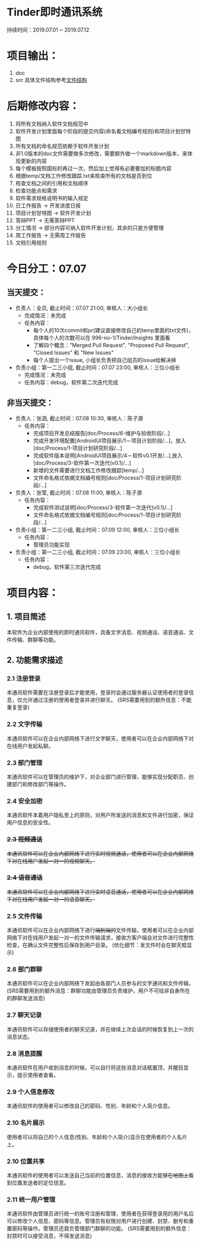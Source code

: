 # Tinder即时通讯系统

持续时间：2019.07.01 ~ 2019.07.12

# 项目输出：
1. doc
2. src
具体文件结构参考[文件结构](dev_doc/Management/文件结构.txt)

# 后期修改内容：
1. 将所有文档纳入软件文档规范中
2. 软件开发计划里面每个阶段的提交内容(命名看文档编号规则)和项目计划甘特图
3. 所有文档的命名规范依赖于软件开发计划
4. 非1.0版本的doc文件需要做多次修改，需要额外做一个markdown版本，来体现更新的内容
5. 每个模板按照国标的再过一次，然后加上觉得有必要要加的标题内容
6. 根据temp/文档工作修改跟踪.txt来核查所有的文档是否到位
7. 核查文档之间的引用和文档顺序
8. 检查功能点和需求
9. 软件需求规格说明书的输入规定
10. 日工作报告 -> 开发进度日报
11. 项目计划甘特图 -> 软件开发计划
12. 答辩PPT -> 无需答辩PPT
13. 分工情况 -> 部分内容可纳入软件开发计划，其余的只是方便管理
14. 周工作报告 -> 无需周工作报告
15. 文档引用规则

# 今日分工：07.07

## 当天提交：
- 负责人：全员, 截止时间：07.07 21:00, 审核人：大小组长
    - 完成情况：未完成
    - 任务内容：
        - 每个人的10次commit和pr(建议直接修改自己的temp里面的txt文件)，具体每个人的次数可以在 996-no-1/Tinder/Insights 里面看
        - 了解四个概念："Merged Pull Request", "Proposed Pull Request", "Closed Issues" 和 "New Issues"
        - 每个人提出一个issue, 小组长负责把自己组员的issue给解决掉
- 负责小组：第一二三小组, 截止时间：07.07 23:00, 审核人：三位小组长
    - 完成情况：未完成
    - 任务内容：debug，软件第二次迭代完成

## 非当天提交：
- 负责人：张涵, 截止时间：07.08 10:30, 审核人：陈子源
    - 任务内容：
        - 完成项目开发总结报告[doc/Process/6-维护与验收阶段/...]
        - 完成开发环境配置[AndroidUI项目展示/1－项目计划阶段/...]，放入[doc/Process/1-项目计划研究阶段/...]
        - 完成软件版本说明[AndroidUI项目展示/4－软件v0.1开发/...],放入[doc/Process/3-软件第一次迭代(v0.1)/...]
        - 新增的文件需要进行文档工作修改跟踪[temp/...]
        - 文件命名格式依据文档编号规则[doc/Process/1-项目计划研究阶段/...]
- 负责人：张莹, 截止时间：07.08 11:00, 审核人：陈子源
    - 任务内容：
        - 完成软件测试说明[doc/Process/3-软件第一次迭代(v0.1)/...]
        - 文件命名格式依据文档编号规则[doc/Process/1-项目计划研究阶段/...]
- 负责小组：第一二三小组, 截止时间：07.09 12:00, 审核人：三位小组长
    - 任务内容：
        - 管理员功能实现
- 负责小组：第一二三小组, 截止时间：07.09 23:00, 审核人：三位小组长
    - 任务内容：
        - debug，软件第三次迭代完成

# 项目内容：

## 1. 项目简述
本软件为企业内部使用的即时通讯软件，具备文字消息、视频通话、语音通话、文件传输、群聊等功能。

## 2. 功能需求描述
### 2.1 注册登录
本通讯软件需要在注册登录后才能使用，登录时会通过服务器认证使用者的登录信息，仅允许通过注册的使用者登录并进行聊天。
(SRS需要用到的额外信息：不能重复登录)
### 2.2 文字传输
本通讯软件可以在企业内部网络下进行文字聊天，使用者可以在企业内部网络下对在线用户发起私聊。
### 2.3 部门管理
本通讯软件可以在管理员的维护下，对企业部门进行管理，能够实现分配职员、创建部门和修改部门等操作。
### 2.4 安全加密
本通讯软件本着用户隐私至上的原则，对用户所发送的消息和文件进行加密，保证用户信息的安全性。
### ~~2.3 视频通话~~
~~本通讯软件可以在企业内部网络下进行实时视频通话，使用者可以在企业内部网络下对在线用户发起一对一的视频聊天。~~
### ~~2.4 语音通话~~
~~本通讯软件可以在企业内部网络下进行实时语音通话，使用者可以在企业内部网络下对在线用户发起一对一的语音聊天。~~
### 2.5 文件传输
本通讯软件可以在企业内部网络下进行~~端到端的~~文件传输，使用者可以在企业内部网络下对在线用户发起一对一的文件传输请求，接收方客户端会对文件进行完整性检查，在确认文件完整性后保存到用户目录。
(优化细节：发文件时会在聊天框显示)
### 2.6 部门群聊
本通讯软件可以在企业内部网络下发起由各部门人员参与的文字通讯和文件传输。
(SRS需要用到的额外消息：群聊功能由管理员负责维护，用户不可给非自身所在的群聊发送消息)
### 2.7 聊天记录
本通讯软件可以存储使用者的聊天记录，并在继续上次会话的时候恢复到上一次的消息状态。
### 2.8 消息提醒
本通讯软件在用户收到消息的时候，可以自行将这些消息对话框置顶，并醒目显示，提示使用者查看。
### 2.9 个人信息修改
本通讯软件的使用者可以修改自己的密码、性别、年龄和个人简介信息。
### 2.10 名片展示
使用者可以将自己的个人信息(性别、年龄和个人简介)显示在使用者的个人名片上。
### 2.10 位置共享
本通讯软件的使用者可以发送自己当前的位置信息，消息的接收方能够~~在地图上~~看到位置发送者的定位信息。
### 2.11 统一用户管理
本通讯软件由管理员进行统一的账号注册和管理，使用者在获得登录用的用户名后可以修改个人信息、密码等信息。管理员有权限对用户进行创建、封禁、删号和重置密码等操作。管理员还肩负管理部门群聊的功能。
(SRS需要用到的额外信息：封禁时可以接受消息，不得发送消息)

